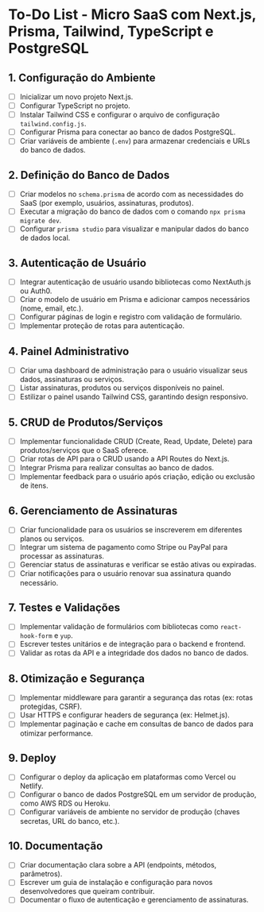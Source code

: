 # To-Do List - Micro SaaS com Next.js, Prisma, Tailwind, TypeScript e PostgreSQL

## 1. Configuração do Ambiente

- [ ] Inicializar um novo projeto Next.js.
- [ ] Configurar TypeScript no projeto.
- [ ] Instalar Tailwind CSS e configurar o arquivo de configuração `tailwind.config.js`.
- [ ] Configurar Prisma para conectar ao banco de dados PostgreSQL.
- [ ] Criar variáveis de ambiente (`.env`) para armazenar credenciais e URLs do banco de dados.

## 2. Definição do Banco de Dados

- [ ] Criar modelos no `schema.prisma` de acordo com as necessidades do SaaS (por exemplo, usuários, assinaturas, produtos).
- [ ] Executar a migração do banco de dados com o comando `npx prisma migrate dev`.
- [ ] Configurar `prisma studio` para visualizar e manipular dados do banco de dados local.

## 3. Autenticação de Usuário

- [ ] Integrar autenticação de usuário usando bibliotecas como NextAuth.js ou Auth0.
- [ ] Criar o modelo de usuário em Prisma e adicionar campos necessários (nome, email, etc.).
- [ ] Configurar páginas de login e registro com validação de formulário.
- [ ] Implementar proteção de rotas para autenticação.

## 4. Painel Administrativo

- [ ] Criar uma dashboard de administração para o usuário visualizar seus dados, assinaturas ou serviços.
- [ ] Listar assinaturas, produtos ou serviços disponíveis no painel.
- [ ] Estilizar o painel usando Tailwind CSS, garantindo design responsivo.

## 5. CRUD de Produtos/Serviços

- [ ] Implementar funcionalidade CRUD (Create, Read, Update, Delete) para produtos/serviços que o SaaS oferece.
- [ ] Criar rotas de API para o CRUD usando a API Routes do Next.js.
- [ ] Integrar Prisma para realizar consultas ao banco de dados.
- [ ] Implementar feedback para o usuário após criação, edição ou exclusão de itens.

## 6. Gerenciamento de Assinaturas

- [ ] Criar funcionalidade para os usuários se inscreverem em diferentes planos ou serviços.
- [ ] Integrar um sistema de pagamento como Stripe ou PayPal para processar as assinaturas.
- [ ] Gerenciar status de assinaturas e verificar se estão ativas ou expiradas.
- [ ] Criar notificações para o usuário renovar sua assinatura quando necessário.

## 7. Testes e Validações

- [ ] Implementar validação de formulários com bibliotecas como `react-hook-form` e `yup`.
- [ ] Escrever testes unitários e de integração para o backend e frontend.
- [ ] Validar as rotas da API e a integridade dos dados no banco de dados.

## 8. Otimização e Segurança

- [ ] Implementar middleware para garantir a segurança das rotas (ex: rotas protegidas, CSRF).
- [ ] Usar HTTPS e configurar headers de segurança (ex: Helmet.js).
- [ ] Implementar paginação e cache em consultas de banco de dados para otimizar performance.

## 9. Deploy

- [ ] Configurar o deploy da aplicação em plataformas como Vercel ou Netlify.
- [ ] Configurar o banco de dados PostgreSQL em um servidor de produção, como AWS RDS ou Heroku.
- [ ] Configurar variáveis de ambiente no servidor de produção (chaves secretas, URL do banco, etc.).

## 10. Documentação

- [ ] Criar documentação clara sobre a API (endpoints, métodos, parâmetros).
- [ ] Escrever um guia de instalação e configuração para novos desenvolvedores que queiram contribuir.
- [ ] Documentar o fluxo de autenticação e gerenciamento de assinaturas.
